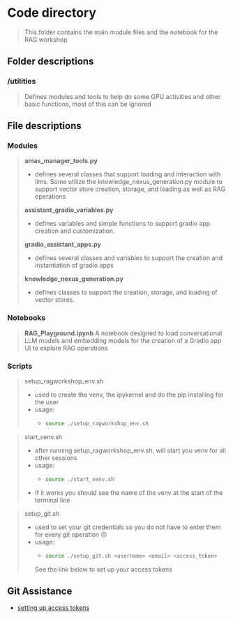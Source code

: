 # Code directory

> This folder contains the main module files and the notebook for the RAG workshop


## Folder descriptions

### /utilities

> Defines modules and tools to help do some GPU activities and other basic functions, most of this can be ignored 

## File descriptions

### Modules

> **amas_manager_tools.py**
> * defines several classes that support loading and interaction with llms. Some utilize the knowledge_nexus_generation.py module to support vector store creation, storage, and loading as well as RAG operations
>
> **assistant_gradio_variables.py**
> * defines variables and simple functions to support gradio app creation and customization. 
>
> **gradio_assistant_apps.py**
> * defines several classes and variables to support the creation and instantiation of gradio apps
>
> **knowledge_nexus_generation.py**
> * defines classes to support the creation, storage, and loading of vector stores.

### Notebooks

> **RAG_Playground.ipynb**
> A notebook designed to load conversational LLM models and embedding models for the creation of a Gradio app UI to explore RAG operations


### Scripts
> setup_ragworkshop_env.sh
> * used to create the venv, the ipykernel and do the pip installing for the user
> * usage:
>   * ```bash
>     source ./setup_ragworkshop_env.sh
>     ```

> start_venv.sh
> * after running setup_ragworkshop_env.sh, will start you venv for all other sessions
> * usage:
>   * ```bash
>     source ./start_venv.sh
>     ```
> * If it works you should see the name of the venv at the start of the terminal line

> setup_git.sh
> * used to set your git credentials so you do not have to enter them for every git operation 😠
> * usage:
>   * ```bash
>     source ./setup_git.sh <username> <email> <access_token>
>     ```
>   See the link below to set up your access tokens

## Git Assistance
* [setting up access tokens](https://docs.github.com/en/authentication/keeping-your-account-and-data-secure/managing-your-personal-access-tokens#creating-a-personal-access-token-classic)

